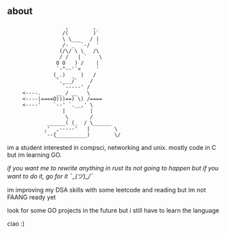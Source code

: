 ## about

                       ,        ,
                      /(        )`
                      \ \___   / |
                      /- _  `-/  '
                     (/\/ \ \   /\
                     / /   | `    \
                    O O   ) /    |
                    `-^--'`<     '
                   (_.)  _  )   /
                    `.___/`    /
                      `-----' /
         <----.     __ / __   \
         <----|====O)))==) \) /====
         <----'    `--' `.__,' \
                      |        |
                       \       /
                 ______( (_  / \______
                ,'  ,-----'   |        \
                `--{__________)        \/
                           
im a student interested in compsci, networking and unix. mostly code in C but im learning GO. 

*if you want me to rewrite anything in rust its not going to happen but if you want to do it, go for it ¯\_(ツ)_/¯*

im improving my DSA skills with some leetcode and reading but im not FAANG ready yet

look for some GO projects in the future but i still have to learn the language

ciao :)
